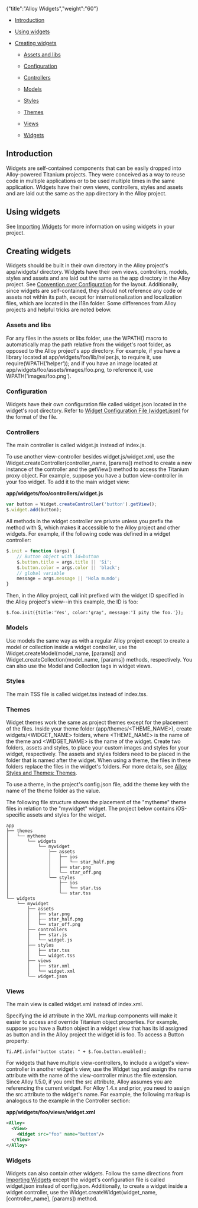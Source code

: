 {"title":"Alloy Widgets","weight":"60"}

* [Introduction](#introduction)

* [Using widgets](#using-widgets)

* [Creating widgets](#creating-widgets)

    * [Assets and libs](#assets-and-libs)

    * [Configuration](#configuration)

    * [Controllers](#controllers)

    * [Models](#models)

    * [Styles](#styles)

    * [Themes](#themes)

    * [Views](#views)

    * [Widgets](#widgets)

## Introduction

Widgets are self-contained components that can be easily dropped into Alloy-powered Titanium projects. They were conceived as a way to reuse code in multiple applications or to be used multiple times in the same application. Widgets have their own views, controllers, styles and assets and are laid out the same as the app directory in the Alloy project.

## Using widgets

See [Importing Widgets](/docs/appc/Alloy_Framework/Alloy_Guide/Alloy_Views/Alloy_XML_Markup/#ImportingWidgets) for more information on using widgets in your project.

## Creating widgets

Widgets should be built in their own directory in the Alloy project's app/widgets/ directory. Widgets have their own views, controllers, models, styles and assets and are laid out the same as the app directory in the Alloy project. See [Convention over Configuration](/docs/appc/Alloy_Framework/Alloy_Guide/Alloy_Concepts/#ConventionoverConfiguration) for the layout. Additionally, since widgets are self-contained, they should not reference any code or assets not within its path, except for internationalization and localization files, which are located in the i18n folder. Some differences from Alloy projects and helpful tricks are noted below.

### Assets and libs

For any files in the assets or libs folder, use the WPATH() macro to automatically map the path relative from the widget's root folder, as opposed to the Alloy project's app directory. For example, if you have a library located at app/widgets/foo/lib/helper.js, to require it, use require(WPATH('helper')); and if you have an image located at app/widgets/foo/assets/images/foo.png, to reference it, use WPATH('images/foo.png').

### Configuration

Widgets have their own configuration file called widget.json located in the widget's root directory. Refer to [Widget Configuration File (widget.json)](/docs/appc/Alloy_Framework/Alloy_How-tos/Alloy_Reference_Guides/Widget_Configuration_File_(widget.json)/) for the format of the file.

### Controllers

The main controller is called widget.js instead of index.js.

To use another view-controller besides widget.js/widget.xml, use the Widget.createController(controller\_name, \[params\]) method to create a new instance of the controller and the getView() method to access the Titanium proxy object. For example, suppose you have a button view-controller in your foo widget. To add it to the main widget view:

**app/widgets/foo/controllers/widget.js**

```javascript
var button = Widget.createController('button').getView();
$.widget.add(button);
```

All methods in the widget controller are private unless you prefix the method with $, which makes it accessible to the Alloy project and other widgets. For example, if the following code was defined in a widget controller:

```javascript
$.init = function (args) {
    // Button object with id=button
    $.button.title = args.title || 'Si';
    $.button.color = args.color || 'black';
    // global variable
    message = args.message || 'Hola mundo';
}
```

Then, in the Alloy project, call init prefixed with the widget ID specified in the Alloy project's view--in this example, the ID is foo:

```
$.foo.init({title:'Yes', color:'gray', message:'I pity the foo.'});
```

### Models

Use models the same way as with a regular Alloy project except to create a model or collection inside a widget controller, use the Widget.createModel(model\_name, \[params\]) and Widget.createCollection(model\_name, \[params\]) methods, respectively. You can also use the Model and Collection tags in widget views.

### Styles

The main TSS file is called widget.tss instead of index.tss.

### Themes

Widget themes work the same as project themes except for the placement of the files. Inside your theme folder (app/themes/<THEME\_NAME>), create widgets/<WIDGET\_NAME> folders, where <THEME\_NAME> is the name of the theme and <WIDGET\_NAME> is the name of the widget. Create two folders, assets and styles, to place your custom images and styles for your widget, respectively. The assets and styles folders need to be placed in the folder that is named after the widget. When using a theme, the files in these folders replace the files in the widget's folders. For more details, see [Alloy Styles and Themes: Themes](/docs/appc/Alloy_Framework/Alloy_Guide/Alloy_Views/Alloy_Styles_and_Themes/#themes).

To use a theme, in the project's config.json file, add the theme key with the name of the theme folder as the value.

The following file structure shows the placement of the "mytheme" theme files in relation to the "mywidget" widget. The project below contains iOS-specific assets and styles for the widget.

```
app
├── themes
│   └── mytheme
│       └── widgets
│           └── mywidget
│               ├── assets
│               │   ├── ios
│               │   │   └── star_half.png
│               │   ├── star.png
│               │   └── star_off.png
│               └── styles
│                   ├── ios
│                   │   └── star.tss
│                   └── star.tss
└── widgets
    └── mywidget
        ├── assets
        │   ├── star.png
        │   ├── star_half.png
        │   └── star_off.png
        ├── controllers
        │   ├── star.js
        │   └── widget.js
        ├── styles
        │   ├── star.tss
        │   └── widget.tss
        ├── views
        │   ├── star.xml
        │   └── widget.xml
        └── widget.json
```

### Views

The main view is called widget.xml instead of index.xml.

Specifying the id attribute in the XML markup components will make it easier to access and override Titanium object properties. For example, suppose you have a Button object in a widget view that has its id assigned as button and in the Alloy project the widget id is foo. To access a Button property:

```
Ti.API.info("button state: " + $.foo.button.enabled);
```

For widgets that have multiple view-controllers, to include a widget's view-controller in another widget's view, use the Widget tag and assign the name attribute with the name of the view-controller minus the file extension. Since Alloy 1.5.0, if you omit the src attribute, Alloy assumes you are referencing the current widget. For Alloy 1.4.x and prior, you need to assign the src attribute to the widget's name. For example, the following markup is analogous to the example in the Controller section:

**app/widgets/foo/views/widget.xml**

```xml
<Alloy>
  <View>
    <Widget src="foo" name="button"/>
  </View>
</Alloy>
```

### Widgets

Widgets can also contain other widgets. Follow the same directions from [Importing Widgets](/docs/appc/Alloy_Framework/Alloy_Guide/Alloy_Views/Alloy_XML_Markup/#ImportingWidgets) except the widget's configuration file is called widget.json instead of config.json. Additionally, to create a widget inside a widget controller, use the Widget.createWidget(widget\_name, \[controller\_name\], \[params\]) method.
